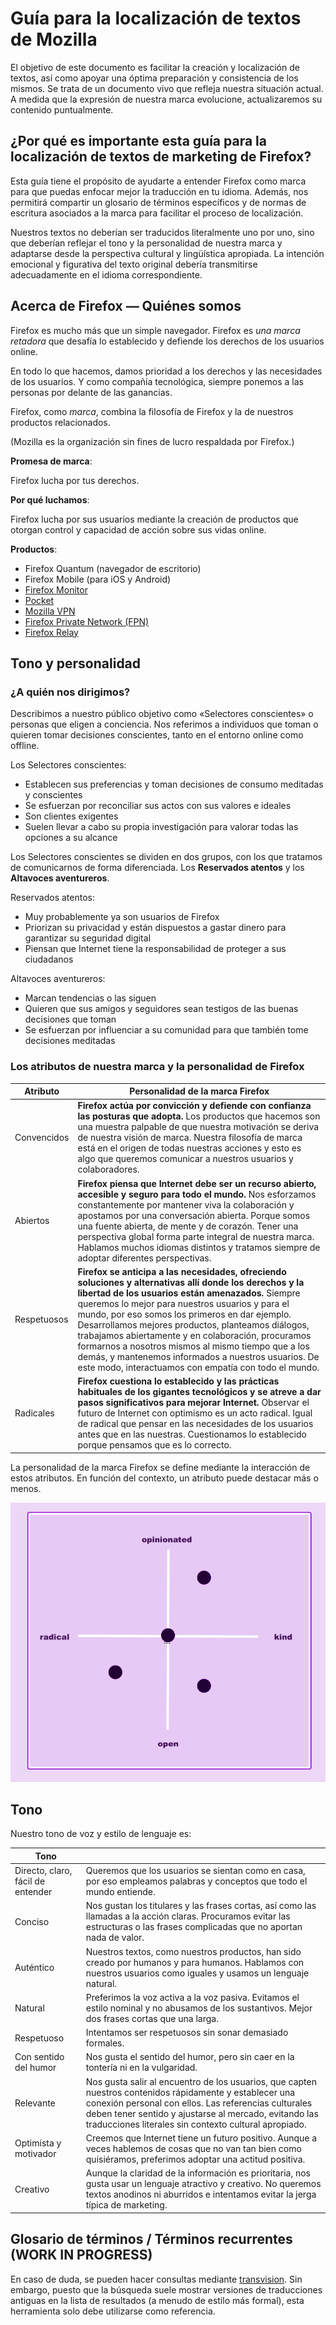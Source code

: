 # Guía para la localización de textos de Mozilla

El objetivo de este documento es facilitar la creación y localización de textos, así como apoyar una óptima preparación y consistencia de los mismos. Se trata de un documento vivo que refleja nuestra situación actual. A medida que la expresión de nuestra marca evolucione, actualizaremos su contenido puntualmente.

## ¿Por qué es importante esta guía para la localización de textos de marketing de Firefox?

Esta guía tiene el propósito de ayudarte a entender Firefox como marca para que puedas enfocar mejor la traducción en tu idioma. Además, nos permitirá compartir un glosario de términos específicos y de normas de escritura asociados a la marca para facilitar el proceso de localización.

Nuestros textos no deberían ser traducidos literalmente uno por uno, sino que deberían reflejar el tono y la personalidad de nuestra marca y adaptarse desde la perspectiva cultural y lingüística apropiada. La intención emocional y figurativa del texto original debería transmitirse adecuadamente en el idioma correspondiente.

## Acerca de Firefox — Quiénes somos

Firefox es mucho más que un simple navegador. Firefox es *una marca retadora* que desafía lo establecido y defiende los derechos de los usuarios online.

En todo lo que hacemos, damos prioridad a los derechos y las necesidades de los usuarios. Y como compañía tecnológica, siempre ponemos a las personas por delante de las ganancias.

Firefox, como *marca*, combina la filosofía de Firefox y la de nuestros productos relacionados.

(Mozilla es la organización sin fines de lucro respaldada por Firefox.)

**Promesa de marca**:

Firefox lucha por tus derechos.

**Por qué luchamos**:

Firefox lucha por sus usuarios mediante la creación de productos que otorgan control y capacidad de acción sobre sus vidas online.

**Productos**:

* Firefox Quantum (navegador de escritorio)
* Firefox Mobile (para iOS y Android)
* [Firefox Monitor](https://monitor.firefox.com/)
* [Pocket](https://play.google.com/store/apps/)
* [Mozilla VPN](https://vpn.mozilla.org/)
* [Firefox Private Network (FPN)](https://fpn.firefox.com/)
* [Firefox Relay](https://relay.firefox.com/)

## Tono y personalidad

### ¿A quién nos dirigimos?

Describimos a nuestro público objetivo como «Selectores conscientes» o personas que eligen a conciencia. Nos referimos a individuos que toman o quieren tomar decisiones conscientes, tanto en el entorno online como offline.

Los Selectores conscientes:

* Establecen sus preferencias y toman decisiones de consumo meditadas y conscientes
* Se esfuerzan por reconciliar sus actos con sus valores e ideales
* Son clientes exigentes
* Suelen llevar a cabo su propia investigación para valorar todas las opciones a su alcance

Los Selectores conscientes se dividen en dos grupos, con los que tratamos de comunicarnos de forma diferenciada. Los **Reservados atentos** y los **Altavoces aventureros**.

Reservados atentos:

* Muy probablemente ya son usuarios de Firefox
* Priorizan su privacidad y están dispuestos a gastar dinero para garantizar su seguridad digital
* Piensan que Internet tiene la responsabilidad de proteger a sus ciudadanos

Altavoces aventureros:

* Marcan tendencias o las siguen
* Quieren que sus amigos y seguidores sean testigos de las buenas decisiones que toman
* Se esfuerzan por influenciar a su comunidad para que también tome decisiones meditadas

### Los atributos de nuestra marca y la personalidad de Firefox

| **Atributo** |                                                                                                                                                                                                                                                         **Personalidad de la marca Firefox**                                                                                                                                                                                                                                                          |
|--------------|-------------------------------------------------------------------------------------------------------------------------------------------------------------------------------------------------------------------------------------------------------------------------------------------------------------------------------------------------------------------------------------------------------------------------------------------------------------------------------------------------------------------------------------------------------|
| Convencidos  | **Firefox actúa por convicción y defiende con confianza las posturas que adopta.** Los productos que hacemos son una muestra palpable de que nuestra motivación se deriva de nuestra visión de marca. Nuestra filosofía de marca está en el origen de todas nuestras acciones y esto es algo que queremos comunicar a nuestros usuarios y colaboradores.                                                                                                                                                                                              |
| Abiertos     | **Firefox piensa que Internet debe ser un recurso abierto, accesible y seguro para todo el mundo.** Nos esforzamos constantemente por mantener viva la colaboración y apostamos por una conversación abierta. Porque somos una fuente abierta, de mente y de corazón. Tener una perspectiva global forma parte integral de nuestra marca. Hablamos muchos idiomas distintos y tratamos siempre de adoptar diferentes perspectivas.                                                                                                                    |
| Respetuosos  | **Firefox se anticipa a las necesidades, ofreciendo soluciones y alternativas allí donde los derechos y la libertad de los usuarios están amenazados.** Siempre queremos lo mejor para nuestros usuarios y para el mundo, por eso somos los primeros en dar ejemplo. Desarrollamos mejores productos, planteamos diálogos, trabajamos abiertamente y en colaboración, procuramos formarnos a nosotros mismos al mismo tiempo que a los demás, y mantenemos informados a nuestros usuarios. De este modo, interactuamos con empatía con todo el mundo. |
| Radicales    | **Firefox cuestiona lo establecido y las prácticas habituales de los gigantes tecnológicos y se atreve a dar pasos significativos para mejorar Internet.** Observar el futuro de Internet con optimismo es un acto radical. Igual de radical que pensar en las necesidades de los usuarios antes que en las nuestras. Cuestionamos lo establecido porque pensamos que es lo correcto.                                                                                                                                                                 |

La personalidad de la marca Firefox se define mediante la interacción de estos atributos. En función del contexto, un atributo puede destacar más o menos.

![Matriz de personalidad de Firefox](../images/firefox_marketing/firefox_personality_en.png)

## Tono

Nuestro tono de voz y estilo de lenguaje es:

|               Tono                |                                                                                                                                                                                                                                                                                    |
|-----------------------------------|------------------------------------------------------------------------------------------------------------------------------------------------------------------------------------------------------------------------------------------------------------------------------------|
| Directo, claro, fácil de entender | Queremos que los usuarios se sientan como en casa, por eso empleamos palabras y conceptos que todo el mundo entiende.                                                                                                                                                              |
| Conciso                           | Nos gustan los titulares y las frases cortas, así como las llamadas a la acción claras.  Procuramos evitar las estructuras o las frases complicadas que no aportan nada de valor.                                                                                                  |
| Auténtico                         | Nuestros textos, como nuestros productos, han sido creado por humanos y para humanos. Hablamos con nuestros usuarios como iguales y usamos un lenguaje natural.                                                                                                                    |
| Natural                           | Preferimos la voz activa a la voz pasiva. Evitamos el estilo nominal y no abusamos de los sustantivos. Mejor dos frases cortas que una larga.                                                                                                                                      |
| Respetuoso                        | Intentamos ser respetuosos sin sonar demasiado formales.                                                                                                                                                                                                                           |
| Con sentido del humor             | Nos gusta el sentido del humor, pero sin caer en la tontería ni en la vulgaridad.                                                                                                                                                                                                  |
| Relevante                         | Nos gusta salir al encuentro de los usuarios, que capten nuestros contenidos rápidamente y establecer una conexión personal con ellos. Las referencias culturales deben tener sentido y ajustarse al mercado, evitando las traducciones literales sin contexto cultural apropiado. |
| Optimista y motivador             | Creemos que Internet tiene un futuro positivo. Aunque a veces hablemos de cosas que no van tan bien como quisiéramos, preferimos adoptar una actitud positiva.                                                                                                                     |
| Creativo                          | Aunque la claridad de la información es prioritaria, nos gusta usar un lenguaje atractivo y creativo. No queremos textos anodinos ni aburridos e intentamos evitar la jerga típica de marketing.                                                                                   |

## Glosario de términos / Términos recurrentes (WORK IN PROGRESS)

En caso de duda, se pueden hacer consultas mediante [transvision](https://transvision.mozfr.org/). Sin embargo, puesto que la búsqueda suele mostrar versiones de traducciones antiguas en la lista de resultados (a menudo de estilo más formal), esta herramienta solo debe utilizarse como referencia.
